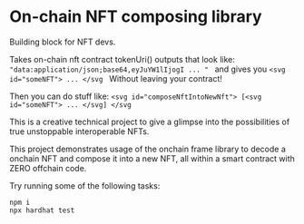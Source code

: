 # On-chain NFT composing library

Building block for NFT devs.

Takes on-chain nft contract tokenUri() outputs that look like:
```"data:application/json;base64,eyJuYW1lIjogI ... " ```
and gives you
```<svg id="someNFT"> ... </svg ```
Without leaving your contract!

Then you can do stuff like:
```<svg id="composeNftIntoNewNft"> [<svg id="someNFT"> ... </svg] </svg ```

This is a creative technical project to give a glimpse into the possibilities of true unstoppable interoperable NFTs.

This project demonstrates usage of the onchain frame library to decode a onchain NFT and compose it into a new NFT, all within a smart contract with ZERO offchain code.

Try running some of the following tasks:

```shell
npm i
npx hardhat test
```

